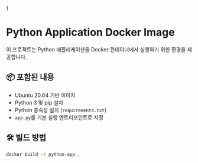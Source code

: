 1
# Python Application Docker Image

이 프로젝트는 Python 애플리케이션을 Docker 컨테이너에서 실행하기 위한 환경을 제공합니다.

## 📦 포함된 내용

- Ubuntu 20.04 기반 이미지
- Python 3 및 pip 설치
- Python 종속성 설치 (`requirements.txt`)
- `app.py`를 기본 실행 엔트리포인트로 지정

## 🛠️ 빌드 방법

```bash
docker build -t python-app .
